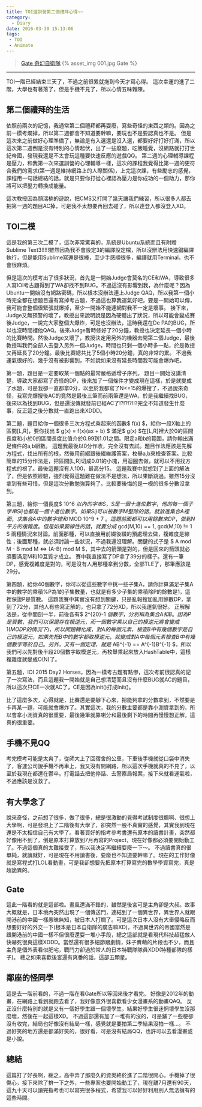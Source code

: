 ```yaml
---
title: TOI選訓營第二個禮拜心得~~
category:
  - Diary
date: 2016-03-30 15:13:06
tags:
 - TOI
 - Animate
---
```



 > [Gate 奇幻自衛隊]()
{% asset_img 001.jpg Gate %}

-----------------------

TOI一階已經結束三天了，不過之前很累就拖到今天才寫心得。
這次幸運的進了二階，大學也有著落了，但是手機不見了，所以心情五味雜陳。

<!--more-->

## 第二個禮拜的生活

依照前兩次的記憶，我通常第二個禮拜都再耍廢，寫些奇怪的東西之類的。因為之前一模考爛掉，所以第二週都會不知道要幹嘛，要玩也不是要認真也不是。
但是這次來之前做好心理準備了，無論是有入選還是沒入選，都要好好打好打滿，所以這次第二週倒是沒有特別的心情起伏，出了一些廢題，吃飯睡覺，沒網路就打打世紀帝國，發現我還是不太會玩這種要快速反應的遊戲QQ。
第二週的心理輔導課程是壓力，和我第一次來選訓營的心理輔導一樣，這次的課程我覺得比第一週的更符合我們的需求(第一週是維持網路上的人際關係)，上完這次課，有些勵志的感覺，課程用一句話總結的話，就是只要你打從心裡認為壓力是你成功的一個助力，那你將可以把壓力轉換成能量。

這次教授因為顏瑞楠的遊說，把CMS又打開了幾天讓我們練習，所以很多人都去把第一週的題目AC掉，可是我不太想要再回去碰了，所以連登入都沒登入XD。


## TOI二模

這是我的第三次二模了，這次非常驚喜的，系統是Ubuntu系統而且有附贈Sublime Text3!!!!!雖然因為我不會設定3的編譯設定檔，所以沒辦法用快速鍵編譯執行，但是能用Sublime寫還是很棒，至少手感順很多，編譯就用Terminal，也不會很麻煩。

但是這次的模考出了很多狀況，首先是一開始Judge會莫名的CE和WA，導致很多人寫IOI考古題得到了WA卻找不到BUG。不過這沒有影響到我，為什麼呢？因為Ubuntu一開始沒有網路密碼，所以根本沒辦法連上Judge QAQ，所以我第一個小時完全都在想題目還有寫掉考古題，不過這也算我運氣好吧，要是一開始可以傳，我可能會整個很緊張就爆掉，至少一開始不能連網對我不一定是壞事。
接下來，Judge又無預警的壞了，教授出來說明說是因為硬體出了狀況，所以可能會變成賽後Judge，一說完大家整個大爆炸，可是也沒辦法，這時我還在De PA的BUG，所以也沒時間裡他QAQ。後來Judge暫時修好了20分鐘，教授也決定延長一個小時的比賽時間。然後Judge又壞了，教授決定用另外的機器去開第二個Judge，最後教授叫我們全部人去登入另外一個Judge，時間也只剩一個小時多一點，於是教授又再延長了20分鐘。最後比賽總共比了5個小時20分鐘，真的非常的累。
不過我運氣很好的，幾乎沒有被影響到，不如說如果沒有延長時間我可能會爆炸吧。


第一題，題目是一定要取某一個點的最常嚴格遞增子序列。
題目一開始沒講清楚，導致大家都寫了奇怪的DP，後來加了一個條件才變成現在這樣，於是就變成了水題，可是我卻一直都拿0分，以至於我都寫了N<=15的爆搜了，不過說來奇怪，我寫完爆搜後AC的竟然是最後三筆而前兩筆還是WA，於是我繼續找BUG，後來以為找到BUG，但是還沒傳就發前已經AC了!?!?!?!!?完全不知道發生什麼事，反正這之後分數就一直跑出來XDDD。

第二題，題目給你一個很多三次方程式乘起來的函數$ f(x) $，給你一段X軸上的區間[L,R]，要你找出 $ g(x) = f(x)(ax + b) $ 滿足$ g(x) $在[L,R]裡大於0的區間長度和小於0的區間長度比值介於0.99到1.01之間。限定a和b的範圍，請你輸出滿足條件的a,b組數。
這題我最後以0分作收，完全沒有去試。題目作法應該是先解方程式，找出所有的根，然後用前綴跟後綴維護答案，枚舉a,b來檢查答案。比較簡單的15分作法是，把區間[L,R]切成0.01的小塊，用迴圈去做，就可以不用找方程式的根了。最後這題沒有人100，最高分15。
這題我賽中就想到了上面的解法了，但是依照經驗，強烈覺得這題難在做法不是想法，所以果斷跳過。雖然15分沒拿到有些可惜，但是這次分數勉強算夠了。比較要後悔的是一模的很多分數沒拿到。

第三題，給你一個長度$ 10^6 $以內的字串S，S是一個十進位數字，他的每一個子字串Sij也都是一個十進位數字。如果Sij可以被數字M整除的話，就放進集合A裡面，求集合A中的數字總和$ MOD 10^9 + 7 $。
這題前面都可以用餘數來DP，做到N平方的複雜度。但是如果要線性的話，就要分成$ gcd(M,10) == 1, gcd(M,10) != 1 $ 兩種情況來討論。前面那種，可以直接用前綴後綴的預處理去做，複雜度是線性；後面那種，就必須討論一些狀況，不過我還沒理解。關鍵的式子是 $ A mod M - B mod M <=> (A-B) mod M $，其中去的箭頭是對的，但是回來的箭頭就必須要滿足M和10互質才成立。
賽中我直接寫了DP拿了39分的樣子。還有一筆DP，感覺複雜度是對的，可是沒有人用那種拿到分數，全部TLE了，那筆應該是29分。

第四題，給你40個數字，你可以從這些數字中挑一些子集A，請你計算滿足子集A中的數字的乘積%P為1的子集數量，也就是有多少子集的乘積除P的餘數是1，這裡保證P是質數。
這題我賽中其實沒有想到關鍵，只是亂報搜加亂用餘數DP，拿到了72分，其他人有些寫正解的，也只拿了72分XD，所以我運氣很好。
正解解法是，從中間剖一半，前後各有$ 2^{20}-1 $個數字，分別稱為集合A和B。因為P是質數，我們可以保證存在模逆元，而一個數字乘以自己的模逆元將會變成1(MOD P的情況下)，所以問題轉化成，對A的每個元素，檢查B中有幾個數字是自己的模逆元，如果先把B中的數字都取模逆元，就變成對A中每個元素檢查B中有幾個數字等於自己。另外，又有一個定理，就是$ AB^{-1} == A^{-1}B^{-1} $，所以我們可以先對後半段20個數字取模逆元，再枚舉乘起來放入HashTable中，這樣複雜度就變成O(N)了。

第五題，IOI 2015 Day2 Horses，因為一模考古題有點慘，這次考前很認真的記了一次寫法，而且這題我一開始就是自己想清楚而且沒有什麼BUG就AC的題目，所以這次只CE一次就AC了，CE是因為init()打成Init()。


比了這麼多次，心得就是，比賽還是要靜下心來，把能夠拿的分數拿到，不然要是卡再某一題，可能就會爆炸了。其實這次，我的分數主要都是靠小測資拿到的，所以會拿小測資真的很重要，最後幾筆就靠喇分和最後剩下的時間再慢慢想正解，這真的很重要。


## 手機不見QQ

考完模考可能是太爽了，從師大上了回宿舍的公車，下車後手機就從口袋中消失了，客運公司說手機不再車上，我又沒有開網路，所以這次手機就真的不見了，以至於我現在都還在鬱卒。打電話去把他停話、去警察局報案，接下來就看運氣啦，不過應該是沒救了。


## 有大學念了

說來奇怪，之前想了很多，做了很多，總是很激動的覺得考試制度很爛啊、很想上大學啊，可是發現上了二階後有大學了，卻突然一股不真實的感覺，其實我到現在還是不太相信自己有大學了。看著買好的指考參考書還有原本的讀書計畫，突然都好像用不到了，倒是原本打算放到7月再寫的Project，現在好像都必須要開始動工了。不過這個真的太難接受了，所以我決定再繼續耍廢一下～。
不過讀書真的很單純，就讀就好，可是現在不用讀書後，耍廢也不知道要幹嘛了。現在的工作好像就是寫程式打LOL看動畫，可是我卻想要先把原本打算寫完的數學學資寫完，真是超詭異的。


## Gate

這此一階看的就是這部啦。畫風還滿不錯的，雖然是後宮可是主角卻是大叔。故事大概就是，日本境內突然出現了一個傳送門，連結到了一個異世界，異世界人就跟開港前的中國一樣愚昧無知，被日本人打爛了。可是這次日本人沒有大舉侵略反而想要好好的外交一下(根本是日本自衛隊的廣告嘛XD)，不過異世界的帝國當然是跟開港前的中國一樣不但很廢還耍一堆小手段，總之這部就是看現代科技超猛敵人快嚇死很爽這樣XDDD。當然還有很多細節跟劇情，妹子賣萌的片段也不少，而且主角是個外表看似肥宅，戰鬥力卻過於常人的日本特戰隊隊員XDD(特種部隊的樣子)。
總之如果喜歡後宮還有爽番的話，這部五顆星。

## 鄰座的怪同學

這是去一階前看的，不過一階在看Gate所以等回來後才看完。
好像是2012年的動畫，在網路上看到就跑去看了，我好像意外很喜歡看少女漫畫系的動畫QAQ。
反正沒什麼特別的就是又有一個好學生跟一個壞學生，結果好學生很迷惘壞學生沒那麼壞，然後在一起這樣XD。
不過這部還有加了一堆有的沒的，可是鋪了一些梗卻沒有收完，結局也好像沒有結局一樣，感覺就是要拍第二季結果沒拍一樣...。
不過好笑的地方還是都滿好笑的，很好看，可是沒有結局QQ，也許可以去看漫畫或是小說。


## 總結

這篇打了好長啊，總之，高中弄了那麼久的資奧終於進了二階很開心，手機掉了很傷心，接下來除了拚一下之外，一些專案也要開始動工了，現在離7月還有90天，這九十天可以讀完指考也可以寫完很多程式，希望我可以好好利用別人無法擁有的這些時間。
